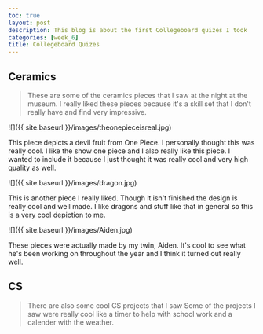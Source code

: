 ```yaml
---
toc: true
layout: post
description: This blog is about the first Collegeboard quizes I took
categories: [week_6]
title: Collegeboard Quizes
---
```


## Ceramics
> These are some of the ceramics pieces that I saw at the night at the museum. I really liked these pieces because it's a skill set that I don't really have and find very impressive.

![]({{ site.baseurl }}/images/theonepieceisreal.jpg)

This piece depicts a devil fruit from One Piece. I personally thought this was really cool. I like the show one piece and I also really like this piece. I wanted to include it because I just thought it was really cool and very high quality as well. 

![]({{ site.baseurl }}/images/dragon.jpg)

This is another piece I really liked. Though it isn't finished the design is really cool and well made. I like dragons and stuff like that in general so this is a very cool depiction to me. 

![]({{ site.baseurl }}/images/Aiden.jpg)

These pieces were actually made by my twin, Aiden. It's cool to see what he's been working on throughout the year and I think it turned out really well.

## CS
> There are also some cool CS projects that I saw
Some of the projects I saw were really cool like a timer to help with school work and a calender with the weather. 
